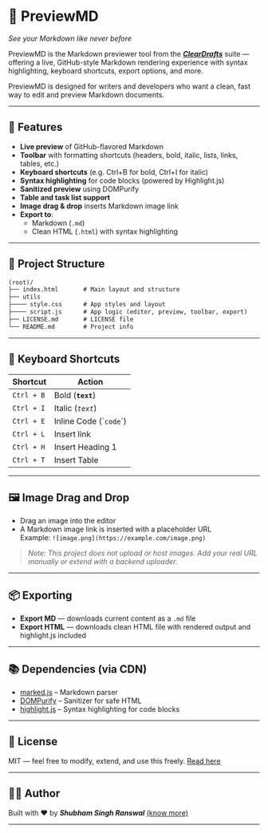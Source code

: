 # 📝 PreviewMD
*See your Markdown like never before*

PreviewMD is the Markdown previewer tool from the [***ClearDrafts***](https://github.com/shubhamranswal/ClearDrafts) suite — offering a live, GitHub-style Markdown rendering experience with syntax highlighting, keyboard shortcuts, export options, and more.

PreviewMD is designed for writers and developers who want a clean, fast way to edit and preview Markdown documents.

---

## 🚀 Features

- **Live preview** of GitHub-flavored Markdown
- **Toolbar** with formatting shortcuts (headers, bold, italic, lists, links, tables, etc.)
- **Keyboard shortcuts** (e.g. Ctrl+B for bold, Ctrl+I for italic)
- **Syntax highlighting** for code blocks (powered by Highlight.js)
- **Sanitized preview** using DOMPurify
- **Table and task list support**
- **Image drag & drop** inserts Markdown image link
- **Export to**:
  - Markdown (`.md`)
  - Clean HTML (`.html`) with syntax highlighting

---

## 📁 Project Structure

```markdown
(root)/
├── index.html       # Main layout and structure
├── utils
├──── style.css      # App styles and layout
├──── script.js      # App logic (editor, preview, toolbar, export)
├── LICENSE.md       # LICENSE file
└── README.md        # Project info

````

---

## 🧠 Keyboard Shortcuts

| Shortcut       | Action         |
|----------------|----------------|
| `Ctrl + B`     | Bold (**`text`**) |
| `Ctrl + I`     | Italic (*`text`*) |
| `Ctrl + E`     | Inline Code (\``code`\`) |
| `Ctrl + L`     | Insert link |
| `Ctrl + H`     | Insert Heading 1 |
| `Ctrl + T`     | Insert Table |

---

## 🖼️ Image Drag and Drop

- Drag an image into the editor
- A Markdown image link is inserted with a placeholder URL  
  Example:
  `![image.png](https://example.com/image.png)`

> *Note: This project does not upload or host images. Add your real URL manually or extend with a backend uploader.*

---

## 📦 Exporting

* **Export MD** — downloads current content as a `.md` file
* **Export HTML** — downloads clean HTML file with rendered output and highlight.js included

---

## 📚 Dependencies (via CDN)

* [marked.js](https://marked.js.org/) – Markdown parser
* [DOMPurify](https://github.com/cure53/DOMPurify) – Sanitizer for safe HTML
* [highlight.js](https://highlightjs.org/) – Syntax highlighting for code blocks

---

## 📜 License

MIT — feel free to modify, extend, and use this freely.
[Read here](https://github.com/shubhamranswal/PreviewMD/blob/main/LICENSE.md)

---

## 🙋‍♂️ Author

Built with ❤️ by ***Shubham Singh Ranswal*** [(know more)](https://shubham-ranswal.web.app/)


---

